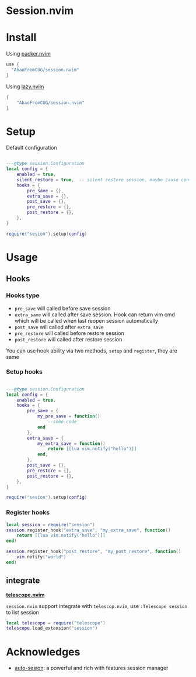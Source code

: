 # Session.nvim

# Install

Using [packer.nvim](https://github.com/wbthomason/packer.nvim)

```lua
use {
  "AbaoFromCUG/session.nvim"
}
```

Using [lazy.nvim](https://github.com/folke/lazy.nvim)

```lua
{
    "AbaoFromCUG/session.nvim"
}
```
# Setup

Default configuration
```lua

---@type session.Configuration
local config = {
    enabled = true,
    silent_restore = true,  -- silent restore session, maybe cause confusion if you log in autocmd(e.g. BufWinEnter)
    hooks = {
        pre_save = {},
        extra_save = {},
        post_save = {},
        pre_restore = {},
        post_restore = {},
    },
}

require("sesion").setup(config)

```


# Usage

## Hooks

### Hooks type
* `pre_save` will called before save session
* `extra_save` will called after save session. Hook can return vim cmd which will be called when last reopen session automatically
* `post_save` will called after `extra_save`
* `pre_restore` will called before restore session
* `post_restore` will called after restore session


You can use hook ability via two methods, `setup` and `register`, they are same

### Setup hooks
```lua

---@type session.Configuration
local config = {
    enabled = true,
    hooks = {
        pre_save = {
            my_pre_save = function() 
                --some code
            end
        },
        extra_save = {
            my_extra_save = function()
                return [[lua vim.notify("hello")]]
            end,
        },
        post_save = {},
        pre_restore = {},
        post_restore = {},
    },
}

require("sesion").setup(config)


```

### Register hooks

```lua
local session = require("session")
session.register_hook("extra_save", "my_extra_save", function()
    return [[lua vim.notify("hello")]]
end)

session.register_hook("post_restore", "my_post_restore", function()
    vim.notify("world")
end)

```


## integrate

**[telescope.nvim](https://github.com/nvim-telescope/telescope.nvim/)**

`session.nvim` support integrate with `telescop.nvim`, use `:Telescope session` to list session 

```lua
local telescope = require("telescope")
telescope.load_extension("session")
```



# Acknowledges

* [auto-sesion](https://github.com/rmagatti/auto-session): a powerful and rich with features session manager
